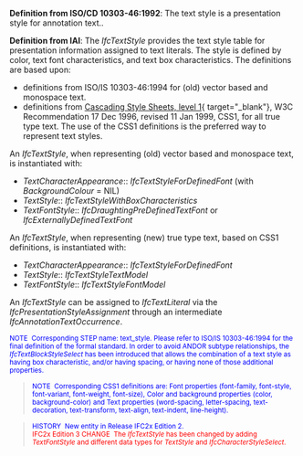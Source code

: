 ﻿**Definition
from ISO/CD 10303-46:1992**: The text style is a presentation style for annotation text..

**Definition
from IAI**: The _IfcTextStyle_ provides the text style table for presentation information assigned to text literals. The style is defined by color, text font characteristics, and text box characteristics. The definitions are based upon:

* definitions from ISO/IS 10303-46:1994 for (old) vector based and monospace text.   
* definitions from [Cascading Style Sheets, level 1](http://www.w3.org/TR/REC-CSS1){ target="_blank"}, W3C Recommendation 17 Dec 1996, revised 11 Jan 1999, CSS1, for all true type text. The use of the CSS1 definitions is the preferred way to represent text styles.


An _IfcTextStyle_,
when representing (old) vector based and
monospace text, is instantiated with:  
* _TextCharacterAppearance_:: _IfcTextStyleForDefinedFont_ (with _BackgroundColour_ = NIL)
* _TextStyle_:: _IfcTextStyleWithBoxCharacteristics_
* _TextFontStyle_:: _IfcDraughtingPreDefinedTextFont_ or _IfcExternallyDefinedTextFont_


An _IfcTextStyle_,
when representing (new) true type text, based
on CSS1 definitions, is instantiated with:  
* _TextCharacterAppearance_:: _IfcTextStyleForDefinedFont_
* _TextStyle_:: _IfcTextStyleTextModel_
* _TextFontStyle_:: _IfcTextStyleFontModel_

An _IfcTextStyle_ can be assigned to _IfcTextLiteral_ via the _IfcPresentationStyleAssignment_ through an intermediate _IfcAnnotationTextOccurrence_.

> <small>
  <font color="#0000ff">
NOTE&nbsp; Corresponding
STEP name: text_style. Please refer to ISO/IS 10303-46:1994 for the
final definition of the formal standard. In order to avoid ANDOR
subtype relationships, the <i>IfcTextBlockStyleSelect</i>
has been introduced that allows the combination of a text style as
having box characteristic, and/or having spacing, or having none of
those additional properties.</font></small>

> <small><font color="#0000ff">NOTE&nbsp;
Corresponding CSS1 definitions are: Font properties (font-family,
font-style, font-variant, font-weight, font-size), Color and background
properties (color, background-color) and Text properties (word-spacing,
letter-spacing, text-decoration, text-transform,
text-align, text-indent, line-height).</font></small>

> <small><font color="#0000ff">HISTORY&nbsp; New entity in
Release IFC2x
Edition 2.</font></small>  
> <small><font color="#ff0000">IFC2x
Edition 3
CHANGE&nbsp; The <i>IfcTextStyle</i>
has been changed
by adding <i>TextFontStyle</i>
and different data types for <i>TextStyle</i>
and <i>IfcCharacterStyleSelect</i>.<br>
  </font></small>
